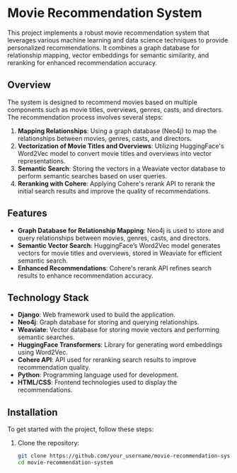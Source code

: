 # Movie Recommendation System

This project implements a robust movie recommendation system that leverages various machine learning and data science techniques to provide personalized recommendations. It combines a graph database for relationship mapping, vector embeddings for semantic similarity, and reranking for enhanced recommendation accuracy.

## Overview

The system is designed to recommend movies based on multiple components such as movie titles, overviews, genres, casts, and directors. The recommendation process involves several steps:

1. **Mapping Relationships**: Using a graph database (Neo4j) to map the relationships between movies, genres, casts, and directors.
2. **Vectorization of Movie Titles and Overviews**: Utilizing HuggingFace's Word2Vec model to convert movie titles and overviews into vector representations.
3. **Semantic Search**: Storing the vectors in a Weaviate vector database to perform semantic searches based on user queries.
4. **Reranking with Cohere**: Applying Cohere's rerank API to rerank the initial search results and improve the quality of recommendations.

## Features

- **Graph Database for Relationship Mapping**: Neo4j is used to store and query relationships between movies, genres, casts, and directors.
- **Semantic Vector Search**: HuggingFace’s Word2Vec model generates vectors for movie titles and overviews, stored in Weaviate for efficient semantic search.
- **Enhanced Recommendations**: Cohere's rerank API refines search results to enhance recommendation accuracy.

## Technology Stack

- **Django**: Web framework used to build the application.
- **Neo4j**: Graph database for storing and querying relationships.
- **Weaviate**: Vector database for storing movie vectors and performing semantic searches.
- **HuggingFace Transformers**: Library for generating word embeddings using Word2Vec.
- **Cohere API**: API used for reranking search results to improve recommendation quality.
- **Python**: Programming language used for development.
- **HTML/CSS**: Frontend technologies used to display the recommendations.

## Installation

To get started with the project, follow these steps:

1. Clone the repository:

   ```bash
   git clone https://github.com/your_username/movie-recommendation-system.git
   cd movie-recommendation-system
